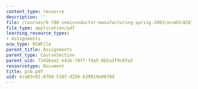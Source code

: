 ```yaml
---
content_type: resource
description: ''
file: /courses/6-780-semiconductor-manufacturing-spring-2003/eca03c8287b8518fd256b38919e0078d_ps6.pdf
file_type: application/pdf
learning_resource_types:
- Assignments
ocw_type: OCWFile
parent_title: Assignments
parent_type: CourseSection
parent_uid: 72416ae2-e41b-78ff-fda5-0b5a3f9c0fa2
resourcetype: Document
title: ps6.pdf
uid: eca03c82-87b8-518f-d256-b38919e0078d
---
```

